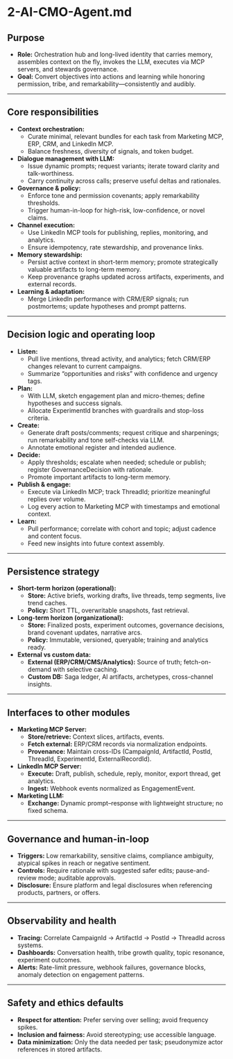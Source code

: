 # 2-AI-CMO-Agent.md

## Purpose
- **Role:** Orchestration hub and long-lived identity that carries memory, assembles context on the fly, invokes the LLM, executes via MCP servers, and stewards governance.
- **Goal:** Convert objectives into actions and learning while honoring permission, tribe, and remarkability—consistently and audibly.

---

## Core responsibilities
- **Context orchestration:**  
  - Curate minimal, relevant bundles for each task from Marketing MCP, ERP, CRM, and LinkedIn MCP.  
  - Balance freshness, diversity of signals, and token budget.
- **Dialogue management with LLM:**  
  - Issue dynamic prompts; request variants; iterate toward clarity and talk-worthiness.  
  - Carry continuity across calls; preserve useful deltas and rationales.
- **Governance & policy:**  
  - Enforce tone and permission covenants; apply remarkability thresholds.  
  - Trigger human-in-loop for high-risk, low-confidence, or novel claims.
- **Channel execution:**  
  - Use LinkedIn MCP tools for publishing, replies, monitoring, and analytics.  
  - Ensure idempotency, rate stewardship, and provenance links.
- **Memory stewardship:**  
  - Persist active context in short-term memory; promote strategically valuable artifacts to long-term memory.  
  - Keep provenance graphs updated across artifacts, experiments, and external records.
- **Learning & adaptation:**  
  - Merge LinkedIn performance with CRM/ERP signals; run postmortems; update hypotheses and prompt patterns.

---

## Decision logic and operating loop
- **Listen:**  
  - Pull live mentions, thread activity, and analytics; fetch CRM/ERP changes relevant to current campaigns.  
  - Summarize “opportunities and risks” with confidence and urgency tags.
- **Plan:**  
  - With LLM, sketch engagement plan and micro-themes; define hypotheses and success signals.  
  - Allocate ExperimentId branches with guardrails and stop-loss criteria.
- **Create:**  
  - Generate draft posts/comments; request critique and sharpenings; run remarkability and tone self-checks via LLM.  
  - Annotate emotional register and intended audience.
- **Decide:**  
  - Apply thresholds; escalate when needed; schedule or publish; register GovernanceDecision with rationale.  
  - Promote important artifacts to long-term memory.
- **Publish & engage:**  
  - Execute via LinkedIn MCP; track ThreadId; prioritize meaningful replies over volume.  
  - Log every action to Marketing MCP with timestamps and emotional context.
- **Learn:**  
  - Pull performance; correlate with cohort and topic; adjust cadence and content focus.  
  - Feed new insights into future context assembly.

---

## Persistence strategy
- **Short-term horizon (operational):**  
  - **Store:** Active briefs, working drafts, live threads, temp segments, live trend caches.  
  - **Policy:** Short TTL, overwritable snapshots, fast retrieval.
- **Long-term horizon (organizational):**  
  - **Store:** Finalized posts, experiment outcomes, governance decisions, brand covenant updates, narrative arcs.  
  - **Policy:** Immutable, versioned, queryable; training and analytics ready.
- **External vs custom data:**  
  - **External (ERP/CRM/CMS/Analytics):** Source of truth; fetch-on-demand with selective caching.  
  - **Custom DB:** Saga ledger, AI artifacts, archetypes, cross-channel insights.

---

## Interfaces to other modules
- **Marketing MCP Server:**  
  - **Store/retrieve:** Context slices, artifacts, events.  
  - **Fetch external:** ERP/CRM records via normalization endpoints.  
  - **Provenance:** Maintain cross-IDs (CampaignId, ArtifactId, PostId, ThreadId, ExperimentId, ExternalRecordId).
- **LinkedIn MCP Server:**  
  - **Execute:** Draft, publish, schedule, reply, monitor, export thread, get analytics.  
  - **Ingest:** Webhook events normalized as EngagementEvent.
- **Marketing LLM:**  
  - **Exchange:** Dynamic prompt–response with lightweight structure; no fixed schema.

---

## Governance and human-in-loop
- **Triggers:** Low remarkability, sensitive claims, compliance ambiguity, atypical spikes in reach or negative sentiment.  
- **Controls:** Require rationale with suggested safer edits; pause-and-review mode; auditable approvals.  
- **Disclosure:** Ensure platform and legal disclosures when referencing products, partners, or offers.

---

## Observability and health
- **Tracing:** Correlate CampaignId → ArtifactId → PostId → ThreadId across systems.  
- **Dashboards:** Conversation health, tribe growth quality, topic resonance, experiment outcomes.  
- **Alerts:** Rate-limit pressure, webhook failures, governance blocks, anomaly detection on engagement patterns.

---

## Safety and ethics defaults
- **Respect for attention:** Prefer serving over selling; avoid frequency spikes.  
- **Inclusion and fairness:** Avoid stereotyping; use accessible language.  
- **Data minimization:** Only the data needed per task; pseudonymize actor references in stored artifacts.